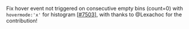 Fix hover event not triggered on consecutive empty bins (count=0) with `hovermode:'x'` for histogram [[#7503](https://github.com/plotly/plotly.js/pull/7503)], with thanks to @Lexachoc for the contribution!
